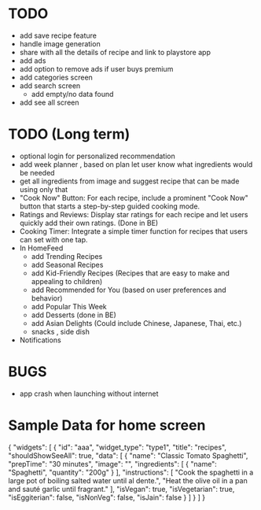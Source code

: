 # TODO
- add save recipe feature
- handle image generation
- share with all the details of recipe and link to playstore app
- add ads 
- add option to remove ads if user buys premium
- add categories screen
- add search screen
  - add empty/no data found
- add see all screen

# TODO (Long term)
- optional login for personalized recommendation
- add week planner , based on plan let user know what ingredients would be needed
- get all ingredients from image and suggest recipe that can be made using only that
- "Cook Now" Button: For each recipe, include a prominent "Cook Now" button that starts a step-by-step guided cooking mode.
- Ratings and Reviews: Display star ratings for each recipe and let users quickly add their own ratings. (Done in BE)
- Cooking Timer: Integrate a simple timer function for recipes that users can set with one tap.
- In HomeFeed
  - add Trending Recipes
  - add Seasonal Recipes
  - add Kid-Friendly Recipes (Recipes that are easy to make and appealing to children)
  - add Recommended for You (based on user preferences and behavior)
  - add Popular This Week
  - add Desserts (done in BE)
  - add Asian Delights (Could include Chinese, Japanese, Thai, etc.)
  - snacks , side dish
- Notifications

# BUGS
- app crash when launching without internet

# Sample Data for home screen

{
"widgets": [
{
"id": "aaa",
"widget_type": "type1",
"title": "recipes",
"shouldShowSeeAll": true,
"data": [
{
"name": "Classic Tomato Spaghetti",
"prepTime": "30 minutes",
"image": "",
"ingredients": [
{
"name": "Spaghetti",
"quantity": "200g"
}
],
"instructions": [
"Cook the spaghetti in a large pot of boiling salted water until al dente.",
"Heat the olive oil in a pan and sauté garlic until fragrant."
],
"isVegan": true,
"isVegetarian": true,
"isEggiterian": false,
"isNonVeg": false,
"isJain": false
}
]
}
]
}